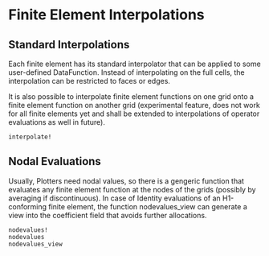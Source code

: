 
# Finite Element Interpolations

## Standard Interpolations

Each finite element has its standard interpolator that can be applied to some user-defined DataFunction. Instead of interpolating on the full cells, the interpolation can be restricted to faces or edges. 

It is also possible to interpolate finite element functions on one grid onto a finite element function on another grid (experimental feature, does not work for all finite elements yet and shall be extended to interpolations of operator evaluations as well in future).

```@docs
interpolate!
```

## Nodal Evaluations

Usually, Plotters need nodal values, so there is a gengeric function that evaluates any finite element function at the nodes of the grids (possibly by averaging if discontinuous). In case of Identity evaluations of an H1-conforming finite element, the function nodevalues_view can generate a view into the coefficient field that avoids further allocations.


```@docs
nodevalues!
nodevalues
nodevalues_view
```